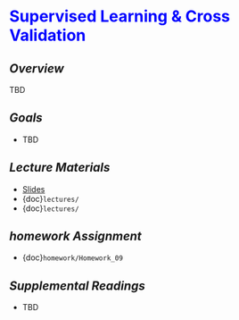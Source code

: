 # <span style="color: blue;"><b>Supervised Learning & Cross Validation</b></span>

## *Overview*
TBD

## *Goals*
* TBD

## *Lecture Materials*

* [Slides](https://docs.google.com/presentation/d/1a2cjkREM0LYxRjrLwrfHPTotM0n_CgVrZ_WQjEyc_Jc/edit?usp=sharing)
* {doc}`lectures/`
* {doc}`lectures/`

## *homework Assignment*

* {doc}`homework/Homework_09`

## *Supplemental Readings*
* TBD

